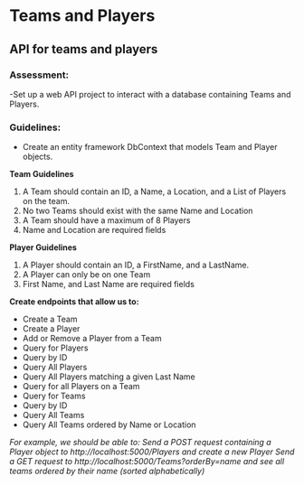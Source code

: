 # Teams and Players

## API for teams and players

### Assessment:

-Set up a web API project to interact with a database containing Teams and Players.

### Guidelines:

- Create an entity framework DbContext that models Team and Player objects.

**Team Guidelines**

1. A Team should contain an ID, a Name, a Location, and a List of Players on the team.
2. No two Teams should exist with the same Name and Location
3. A Team should have a maximum of 8 Players
4. Name and Location are required fields

**Player Guidelines**

1. A Player should contain an ID, a FirstName, and a LastName.
2. A Player can only be on one Team
3. First Name, and Last Name are required fields

**Create endpoints that allow us to:**

- Create a Team
- Create a Player
- Add or Remove a Player from a Team
- Query for Players
- Query by ID
- Query All Players
- Query All Players matching a given Last Name
- Query for all Players on a Team
- Query for Teams
- Query by ID
- Query All Teams
- Query All Teams ordered by Name or Location

_For example, we should be able to:_
_Send a POST request containing a Player object to http://localhost:5000/Players and create a new Player_
_Send a GET request to http://localhost:5000/Teams?orderBy=name and see all teams ordered by their name (sorted alphabetically)_
